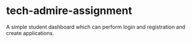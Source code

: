 # tech-admire-assignment

A simple student dashboard which can perform login and registration and create applications.